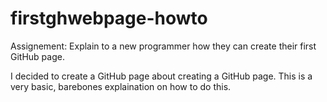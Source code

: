 # firstghwebpage-howto

Assignement: Explain to a new programmer how they can create their first GitHub page. 

I decided to create a GitHub page about creating a GitHub page. This is a very basic, barebones explaination on how to do this.  
